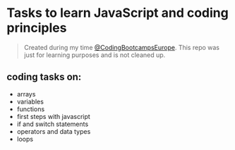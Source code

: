 # Tasks to learn JavaScript and coding principles

> Created during my time [@CodingBootcampsEurope](https://github.com/coding-bootcamps-eu).
> This repo was just for learning purposes and is not cleaned up.

## coding tasks on:
- arrays
- variables
- functions
- first steps with javascript
- if and switch statements
- operators and data types
- loops
